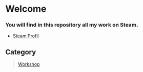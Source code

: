# Welcome

### You will find in this repository all my work on Steam.

- [Steam Profil](https://steamcommunity.com/id/keketiger/)

## Category

> [Workshop](https://github.com/keketiger/Steam/tree/master/Workshop)
